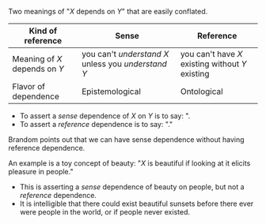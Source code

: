 Two meanings of "$X$ depends on $Y$" that are easily conflated.

| Kind of reference      | Sense | Reference |
| ----------- | ----------- |-----------|
| Meaning of $X$ depends on $Y$      | you can't *understand* $X$ unless you *understand* $Y$       | you can't have $X$ existing without $Y$ existing |
| Flavor of dependence   | Epistemological        | Ontological |

- To assert a *sense* dependence of $X$ on $Y$ is to say: ".
- To assert a *reference* dependence is to say: "."

Brandom points out that we can have sense dependence without having reference 
dependence.

An example is a toy concept of beauty: "$X$ is beautiful if looking at it
elicits pleasure in people."
 - This is asserting a *sense* dependence of beauty on people, but not a 
   *reference* dependence.
 - It is intelligible that there could exist beautiful sunsets before there ever 
   were people in the world, or if people never existed.